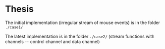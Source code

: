 # Thesis

The initial implementation (irregular stream of mouse events) is in the folder `./case1/`

The latest implementation is in the folder `./case2/` (stream functions with channels -- control channel and data channel)
